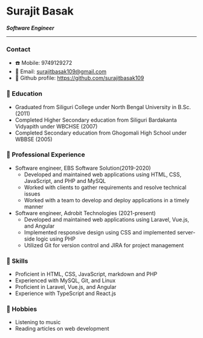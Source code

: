 # Surajit Basak
___Software Engineer___

---

### Contact
- :phone: Mobile: 9749129272
- :email: Email: surajitbasak109@gmail.com
- :link: Github profile: https://github.com/surajitbasak109

### :school: Education
- Graduated from Siliguri College under North Bengal University in B.Sc. (2011)
- Completed Higher Secondary education from Siliguri Bardakanta Vidyapith under WBCHSE (2007)
- Completed Secondary education from Ghogomali High School under WBBSE (2005)

### :briefcase: Professional Experience
- Software engineer, EBS Software Solution(2019-2020)
    - Developed and maintained web applications using HTML, CSS, JavaScript, and PHP and MySQL
    - Worked with clients to gather requirements and resolve technical issues
    - Worked with a team to develop and deploy applications in a timely manner
- Software engineer, Adrobit Technologies (2021-present)
    - Developed and maintained web applications using Laravel, Vue.js, and Angular
    - Implemented responsive design using CSS and implemented server-side logic using PHP
    - Utilized Git for version control and JIRA for project management

### :flashlight: Skills
- Proficient in HTML, CSS, JavaScript, markdown and PHP
- Experienced with MySQL, Git, and Linux
- Proficient in Laravel, Vue.js, and Angular
- Experience with TypeScript and React.js

### :art: Hobbies
- Listening to music
- Reading articles on web development

